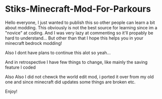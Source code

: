 # Stiks-Minecraft-Mod-For-Parkours

Hello everyone, I just wanted to publish this so other people can learn a bit about modding.
This obviously is not the best source for learning since im a "novice" at coding.
And I was very lazy at commenting so it'll propably be hard to understand...
But other than that I hope this helps you in your minecraft bedrock modding!

Also I dont have plans to continue this alot so yeah...

And in retrospective I have few things to change, like mainly the saving feature I coded

Also Also I did not chewck the world edit mod, i ported it over from my old one and since minecraft did updates some things are broken etc.


Enjoy!

